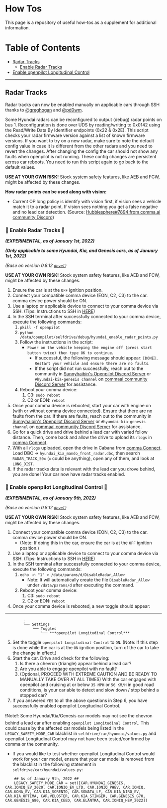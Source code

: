 # How Tos
This page is a repository of useful how-tos as a supplement for additional information.

Table of Contents
=======================

* [Radar Tracks](#Radar-Tracks)
    * [Enable Radar Tracks](#-Enable-Radar-Tracks-)
* [Enable openpilot Longitudinal Control](#-Enable-openpilot-Longitudinal-Control-)

---

## Radar Tracks

Radar tracks can now be enabled manually on applicable cars through SSH thanks to [@greghogan](https://github.com/greghogan) and [@pd0wm](https://github.com/pd0wm).

Some Hyundai radars can be reconfigured to output (debug) radar points on bus 1.
Reconfiguration is done over UDS by reading/writing to 0x0142 using the Read/Write Data By Identifier
endpoints (0x22 & 0x2E). This script checks your radar firmware version against a list of known
firmware versions. If you want to try on a new radar, make sure to note the default config value
in case it is different from the other radars and you need to revert the changes.
After changing the config the car should not show any faults when openpilot is not running.
These config changes are persistent across car reboots. You need to run this script again
to go back to the default values.

**USE AT YOUR OWN RISK!** Stock system safety features, like AEB and FCW, might be affected by these changes.

**How radar points can be used along with vision:**
* Current OP long policy is identify with vision first, if vision sees a vehicle match it to a radar point. If vision sees nothing you get a false negative and no lead car detection. (Source: [Hubblesphere#7894 from comma.ai community Discord](https://discord.com/channels/469524606043160576/872899198738104330/872913890793635872))

### 🚨 Enable Radar Tracks 🚨

***(EXPERIMENTAL, as of January 1st, 2022)***

***(Only applicable to some Hyundai, Kia, and Genesis cars, as of January 1st, 2022)***

*(Base on version 0.8.12 [`devel`](https://github.com/commaai/openpilot/tree/devel))*

**USE AT YOUR OWN RISK!** Stock system safety features, like AEB and FCW, might be affected by these changes.

1. Ensure the car is at the `OFF` ignition position.
2. Connect your compatible comma device (EON, C2, C3) to the car. comma device power should be ON.
3. Use a laptop or applicable device to connect to your comma device via SSH. (Tips: Instructions to SSH in [HERE](https://github.com/commaai/openpilot/wiki/SSH))
4. In the SSH terminal after successfully connected to your comma device, execute the following commands:
    1. `pkill -f openpilot`
    2. `python /data/openpilot/selfdrive/debug/hyundai_enable_radar_points.py`
    3. Follow the instructions in the script:
       * `Power on the vehicle keeping the engine off (press start button twice) then type OK to continue`.
           * If successful, the following message should appear: `[DONE]. Restart your vehicle and ensure there are no faults`.
           * If the script did not run successfully, reach out to the community in [Sunnyhaibin's Openpilot Discord Server](https://discord.gg/wRW3meAgtx) or `#hyundai-kia-genesis channel` on [commaai community Discord Server](https://discord.comma.ai) for assistance.
    4. Reboot your comma device:
        1. C3: `sudo reboot`
        2. C2 or EON: `reboot`
5. Once your comma device is rebooted, start your car with engine on (with or without comma device connected). Ensure that there are no faults from the car. If there are faults, reach out to the community in [Sunnyhaibin's Openpilot Discord Server](https://discord.gg/wRW3meAgtx) or `#hyundai-kia-genesis channel` on [commaai community Discord Server](https://discord.comma.ai) for assistance.
6. Go for a quick drive and drive behind a lead car with varied follow distance. Then, come back and allow the drive to upload its `rlogs` in [comma Connect](https://connect.comma.ai).
7. With all `rlogs` uploaded, open the drive in Cabana from [comma Connect](https://connect.comma.ai). Load DBC -> `hyundai_kia_mando_front_radar.dbc`, then search `RADAR_TRACK_50x` (`x` could be anything), open any of them, and look at `LONG_DIST`.
8. If the radar tracks data is relevant with the lead car you drove behind, you are done! Your car now have radar tracks enabled.

### 🚨 Enable openpilot Longitudinal Control 🚨

***(EXPERIMENTAL, as of January 9th, 2022)***

*(Base on version 0.8.12 [`devel`](https://github.com/commaai/openpilot/tree/devel))*

**USE AT YOUR OWN RISK!** Stock system safety features, like AEB and FCW, might be affected by these changes.

1. Connect your compatible comma device (EON, C2, C3) to the car. comma device power should be ON.
    * (Note: If doing this in the car, ensure the car is at the `OFF` ignition position.)
2. Use a laptop or applicable device to connect to your comma device via SSH. (Tips: Instructions to SSH in [HERE](https://github.com/commaai/openpilot/wiki/SSH))
3. In the SSH terminal after successfully connected to your comma device, execute the following commands:
    1. ```echo -n "1" > /data/params/d/DisableRadar_Allow```
        * Note: It will automatically create the file `DisableRadar_Allow` under `/data/params/d` after executing the command.
    2. Reboot your comma device:
        1. C3: `sudo reboot`
        2. C2 or EON: `reboot`
4. Once your comma device is rebooted, a new toggle should appear:
---
            .
            └── Settings
                └── Toggles
                    └── ***openpilot Longitudinal Control***
   
5. Set the toggle `openpilot Longitudinal Control` to `ON`. (Note: If this step is done while the car is at the `ON` ignition position, turn of the car to take the change in effect.)
6. Start the car. Drive and check for the following:
   1. Is there a chevron (triangle) appear behind a lead car?
   2. Are you able to engage openpilot with no fault?
   3. (Optional, PROCEED WITH EXTREME CAUTION AND BE READY TO MANUALLY TAKE OVER AT ALL TIMES) With the car engaged with openpilot and cruising at or below `35 MPH` or `56 KM/H` in good road conditions, is your car able to detect and slow down / stop behind a stopped car?
7. If you answered `YES` to all the above questions in Step 6, you have successfully enabled openpilot Longitudinal Control.

❗Note❗: Some Hyundai/Kia/Genesis car models may not see the chevron behind a lead car after enabling `openpilot Longitudinal Control`. This could cause by the affected car models being listed in the `LEGACY_SAFETY_MODE_CAR` blacklist in `selfdrive/car/hyundai/values.py` and openpilot Longitudinal Control may not have been tested/confirmed by comma or the community.
* If you would like to test whether openpilot Longitudinal Control would work for your car model, ensure that your car model is removed from the blacklist in the following statement in `selfdrive/car/hyundai/values.py`:
```
    ## As of January 9th, 2022 ##
    LEGACY_SAFETY_MODE_CAR = set([CAR.HYUNDAI_GENESIS, CAR.IONIQ_EV_2020, CAR.IONIQ_EV_LTD, CAR.IONIQ_PHEV, CAR.IONIQ, CAR.KONA_EV, CAR.KIA_SORENTO, CAR.SONATA_LF, CAR.KIA_NIRO_EV, CAR.KIA_OPTIMA, CAR.VELOSTER, CAR.KIA_STINGER, CAR.GENESIS_G70, CAR.GENESIS_G80, CAR.KIA_CEED, CAR.ELANTRA, CAR.IONIQ_HEV_2022])
```